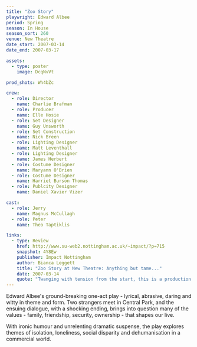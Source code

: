 ```yaml
---
title: "Zoo Story"
playwright: Edward Albee
period: Spring
season: In House
season_sort: 260
venue: New Theatre
date_start: 2007-03-14
date_end: 2007-03-17

assets:
  - type: poster
    image: DcqNvVt

prod_shots: Wh4bZc

crew:
  - role: Director
    name: Charlie Brafman
  - role: Producer
    name: Elle Hosie
  - role: Set Designer
    name: Guy Unsworth
  - role: Set Construction
    name: Nick Breen
  - role: Lighting Designer
    name: Matt Leventhall
  - role: Lighting Designer
    name: James Herbert
  - role: Costume Designer
    name: Maryann O'Brien
  - role: Costume Designer
    name: Harriet Burson Thomas
  - role: Publcity Designer
    name: Daniel Xavier Vizer

cast:
  - role: Jerry
    name: Magnus McCullagh
  - role: Peter
    name: Theo Taptiklis

links:
  - type: Review
    href: http://www.su-web2.nottingham.ac.uk/~impact/?p=715
    snapshot: 4Y8Ew
    publisher: Impact Nottingham
    author: Bianca Leggett
    title: "Zoo Story at New Theatre: Anything but tame..."
    date: 2007-03-14
    quote: "Twanging with tension from the start, this is a production which will reel you in so close that its explosive finale will have you picking shrapnel from your skin on the way out of the auditorium."
---
```


Edward Albee's ground-breaking one-act play - lyrical, abrasive, daring and witty in theme and form. Two strangers meet in Central Park, and the ensuing dialogue, with a shocking ending, brings into question many of the values - family, friendship, security, ownership - that shapes our live.

With ironic humour and unrelenting dramatic suspense, the play explores themes of isolation, loneliness, social disparity and dehumanisation in a commercial world.
